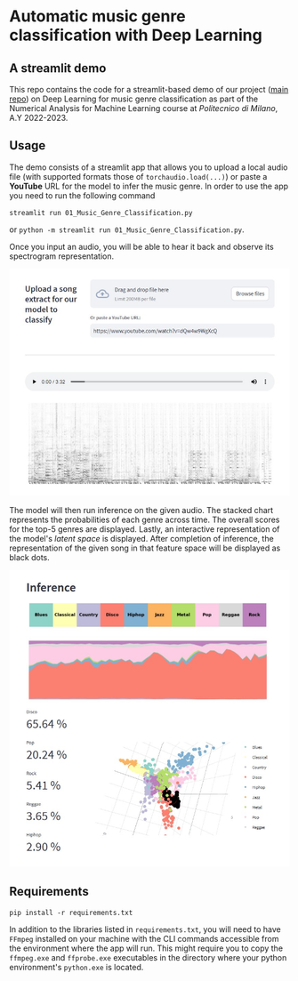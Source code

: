 # Automatic music genre classification with Deep Learning
## A streamlit demo

This repo contains the code for a streamlit-based demo of our project ([main repo](https://github.com/achgls/music-genre-classification)) on Deep Learning
for music genre classification as part of the Numerical Analysis for Machine Learning course at
*Politecnico di Milano*, A.Y 2022-2023.


Usage
-----
The demo consists of a streamlit app that allows you to upload a local audio file
(with supported formats those of `torchaudio.load(...)`)
or paste a **YouTube** URL for the model to infer the music genre. In order to use the app you need to run the following command 
```console
streamlit run 01_Music_Genre_Classification.py
```
or `python -m streamlit run 01_Music_Genre_Classification.py`.


Once you input an audio, you will be able to hear it back and observe
its spectrogram representation.

![audio_input](images/audio_input.jpg)

The model will then run inference on the given audio. The stacked chart represents
the probabilities of each genre across time. The overall scores for the top-5 genres
are displayed.
Lastly, an interactive representation of the model's *latent space* is displayed. After
completion of inference, the representation of the given song in that feature space will be displayed
as black dots.

![inference](images/inference.jpg)


Requirements
------------
```console
pip install -r requirements.txt
```
In addition to the libraries listed in `requirements.txt`, you will need to have `FFmpeg`
installed on your machine with the CLI commands accessible from the environment where the 
app will run. This might require you to copy the `ffmpeg.exe` and `ffprobe.exe` executables
in the directory where your python environment's `python.exe` is located.